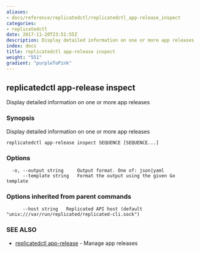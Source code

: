 ```yaml
---
aliases:
- docs/reference/replicatedctl/replicatedctl_app-release_inspect
categories:
- replicatedctl
date: 2017-11-20T23:51:55Z
description: Display detailed information on one or more app releases
index: docs
title: replicatedctl app-release inspect
weight: "551"
gradient: "purpleToPink"
---
```


## replicatedctl app-release inspect

Display detailed information on one or more app releases

### Synopsis


Display detailed information on one or more app releases

```
replicatedctl app-release inspect SEQUENCE [SEQUENCE...]
```

### Options

```
  -o, --output string     Output format. One of: json|yaml
      --template string   Format the output using the given Go template
```

### Options inherited from parent commands

```
      --host string   Replicated API host (default "unix:///var/run/replicated/replicated-cli.sock")
```

### SEE ALSO
* [replicatedctl app-release](/api/replicatedctl/replicatedctl_app-release/)	 - Manage app releases

